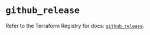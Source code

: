 # `github_release`

Refer to the Terraform Registry for docs: [`github_release`](https://registry.terraform.io/providers/integrations/github/6.2.2/docs/resources/release).
